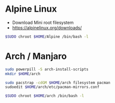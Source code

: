Alpine Linux
=====
* Download Mini root filesystem
* https://alpinelinux.org/downloads/
```sh
$SUDO chroot $HOME/Alpine /bin/bash -l
```

Arch / Manjaro
=====
```sh
sudo powerpill -S arch-install-scripts
mkdir $HOME/arch

sudo pacstrap -cdGM $HOME/arch filesystem pacman
sudoedit $HOME/arch/etc/pacman-mirrors.conf

$SUDO chroot $HOME/arch /bin/bash -l
```
